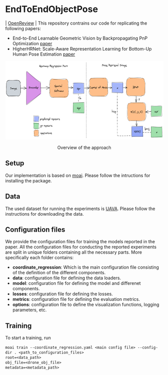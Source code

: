 # EndToEndObjectPose
| [OpenReview]( https://openreview.net/forum?id=PCpGvUrwfQB) |
This repository contrains our code for replicating the following papers:
- End-to-End Learnable Geometric Vision by Backpropagating PnP Optimization [paper](https://arxiv.org/abs/1909.06043)
- HigherHRNet: Scale-Aware Representation Learning for Bottom-Up Human Pose Estimation [paper](https://arxiv.org/abs/1908.10357)

<span class="img_container center" style="display: block;">
    <p align="center">
    <img alt="OnEndToEnd method overview" height=250 src="img/method.png" style="display:block; margin-left: auto; margin-right: auto;" title="caption" />
    <br />
    <span class="img_caption" style="display: block; text-align: center;">Overview of the approach</span>
    </p>
</span>


## Setup
Our implementation is based on [moai](https://github.com/ai-in-motion/moai).
Please follow the intructions for installing the package.

## Data
The used dataset for running the experiments is [UAVA](https://vcl3d.github.io/UAVA/).
Please follow the instructions for downloading the data.

## Configuration files
We provide the configuration files for training the models reported in the paper. All the configuration files for conducting the reported experiments are split in unique folders containing all the necessary parts. More specifically each folder contains:
- **coordinate_regression**: Which is the main configuration file consisting of the definition of the different components.
- **data**: configuration file for defining the data loaders.
- **model**: configuration file for defining the model and differenet components.
- **losses**: configuration file for defining the losses.
- **metrics**: configuration file for defining the evaluation metrics.
- **options**: configuration file to define the visualization
functions, logging parameters, etc.

## Training
To start a training, run 
```commandline
moai train --coordinate_regression.yaml <main config file> --config-dir . <path_to_configuration_files>
root=<data_path>
obj_file=<drone_obj_file>
metadata=<metadata_path>
```







